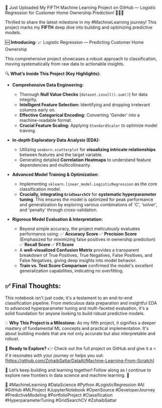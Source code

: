 📢 Just Uploaded My FIFTH Machine Learning Project on GitHub — Logistic Regression for Customer Home Ownership Prediction! 🚀🏡💡

Thrilled to share the latest milestone in my #MachineLearning journey! This project marks my **FIFTH** deep dive into building and optimizing predictive models.

🆕 **Introducing:** 📈 Logistic Regression — Predicting Customer Home Ownership

This comprehensive project showcases a robust approach to classification, moving systematically from raw data to actionable insights.

🔍 **What’s Inside This Project (Key Highlights):**

* **Comprehensive Data Engineering:**
    * Thorough **Null Value Checks** (`dataset.isnull().sum()`) for data integrity.
    * **Intelligent Feature Selection:** Identifying and dropping irrelevant columns early on.
    * **Effective Categorical Encoding:** Converting 'Gender' into a machine-readable format.
    * **Crucial Feature Scaling:** Applying `StandardScaler` to optimize model training.

* **In-depth Exploratory Data Analysis (EDA):**
    * Utilizing `seaborn.scatterplot` for **visualizing intricate relationships** between features and the target variable.
    * Generating detailed **Correlation Heatmaps** to understand feature dependencies and multicollinearity.

* **Advanced Model Training & Optimization:**
    * Implementing `sklearn.linear_model.LogisticRegression` as the core classification model.
    * **Crucially, integrating `GridSearchCV`** for **systematic hyperparameter tuning**. This ensures the model is optimized for peak performance and generalization by exploring various combinations of 'C', 'solver', and 'penalty' through cross-validation.

* **Rigorous Model Evaluation & Interpretation:**
    * Beyond simple accuracy, the project meticulously evaluates performance using:
        ✅ **Accuracy Score**
        ✅ **Precision Score** (Emphasized for minimizing false positives in ownership prediction)
        ✅ **Recall Score**
        ✅ **F1 Score**
    * A **well-visualized Confusion Matrix** provides a transparent breakdown of True Positives, True Negatives, False Positives, and False Negatives, giving deep insights into model behavior.
    * **Train vs. Test Score Comparison** confirmed the model's excellent generalization capabilities, indicating no overfitting.

## ✅ **Final Thoughts:**
This notebook isn't just code; it's a testament to an end-to-end classification pipeline. From meticulous data preparation and insightful EDA to advanced hyperparameter tuning and multi-faceted evaluation, it's a solid foundation for anyone looking to build robust predictive models.

💡 **Why This Project is a Milestone:**
As my fifth project, it signifies a deeper mastery of fundamental ML concepts and practical implementation. It's about building models that are not only accurate but also interpretable and robust.

🚀 **Ready to Explore?**
👉 Check out the full project on GitHub and give it a ⭐ if it resonates with your journey or helps you out:
[https://github.com/ZohaibSattarDataAI/Machine-Learning-From-Scratch]

🔁 Let’s keep building and learning together! Follow along as I continue to explore new frontiers in data science and machine learning. 🌟

📌 #MachineLearning #DataScience #Python #LogisticRegression #AI #GitHub #MLProject #JupyterNotebook #OpenSource #DeveloperJourney #PredictiveModeling #PortfolioProject #Classification #HyperparameterTuning #GridSearchCV #ZohaibSattar
